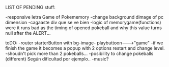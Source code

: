LIST OF PENDING stuff:

-responsive letra Game of Pokememory
-change background dimage of pc dimension
-cagaaste div que se ve bien
-logic of memorygame(functions) were it runs bad as the 
timing of opened pokeball and why this value turns null after the ALERT... 

toDO:
-router starterButton with bg-image- playbuttoon--->"game"
 -if we finish the game it becomes a popup with 2 options restart and change level.
 -shoudn't pick more than 2 pokeballs...
 -posibility to change pokeballs (different) Según dificultad por ejemplo..
 -music?